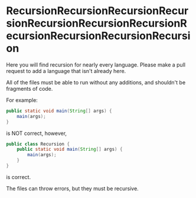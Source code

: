 # RecursionRecursionRecursionRecursionRecursionRecursionRecursionRecursionRecursionRecursionRecursion

Here you will find recursion for nearly every language.  Please make a pull request to add a language that isn't already here.

All of the files must be able to run without any additions, and shouldn't be fragments of code.

For example:

```java
public static void main(String[] args) {
	main(args);
}
```

is NOT correct, however,

```java
public class Recursion {
	public static void main(String[] args) {
		main(args);
	}
}
```

is correct.

The files can throw errors, but they must be recursive.
